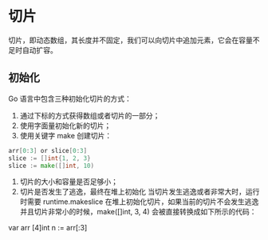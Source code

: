 <!--
 * @Author: matiastang
 * @Date: 2022-04-20 11:17:42
 * @LastEditors: matiastang
 * @LastEditTime: 2022-04-20 15:16:15
 * @FilePath: /matias-Golang/md/基础/切片.md
 * @Description: 切片
-->
# 切片

切片，即动态数组，其长度并不固定，我们可以向切片中追加元素，它会在容量不足时自动扩容。

## 初始化
Go 语言中包含三种初始化切片的方式：

1. 通过下标的方式获得数组或者切片的一部分；
2. 使用字面量初始化新的切片；
3. 使用关键字 make 创建切片：
   
```go
arr[0:3] or slice[0:3]
slice := []int{1, 2, 3}
slice := make([]int, 10)
```

1. 切片的大小和容量是否足够小；
2. 切片是否发生了逃逸，最终在堆上初始化
当切片发生逃逸或者非常大时，运行时需要 runtime.makeslice 在堆上初始化切片，如果当前的切片不会发生逃逸并且切片非常小的时候，make([]int, 3, 4) 会被直接转换成如下所示的代码：

var arr [4]int
n := arr[:3]